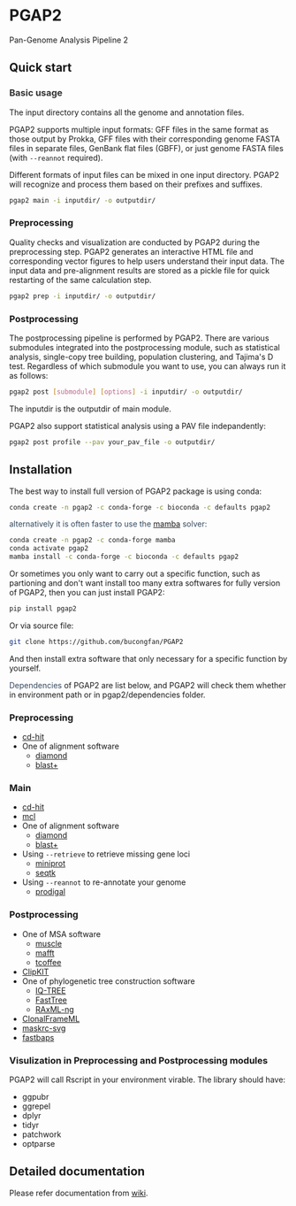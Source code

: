 # PGAP2

Pan-Genome Analysis Pipeline 2


## Quick start
### <font style="color:rgb(51, 51, 51);">Basic usage</font>
The input directory contains all the genome and annotation files.

PGAP2 supports multiple input formats: GFF files in the same format as those output by Prokka, GFF files with their corresponding genome FASTA files in separate files, GenBank flat files (GBFF), or just genome FASTA files (with `--reannot` required).

Different formats of input files can be mixed in one input directory. PGAP2 will recognize and process them based on their prefixes and suffixes.

```bash
pgap2 main -i inputdir/ -o outputdir/
```

### Preprocessing
Quality checks and visualization are conducted by PGAP2 during the preprocessing step. PGAP2 generates an interactive HTML file and corresponding vector figures to help users understand their input data. The input data and pre-alignment results are stored as a pickle file for quick restarting of the same calculation step.

```bash
pgap2 prep -i inputdir/ -o outputdir/
```

### Postprocessing
The postprocessing pipeline is performed by PGAP2. There are various submodules integrated into the postprocessing module, such as statistical analysis, single-copy tree building, population clustering, and Tajima's D test. Regardless of which submodule you want to use, you can always run it as follows:

```bash
pgap2 post [submodule] [options] -i inputdir/ -o outputdir/
```

The inputdir is the outputdir of main module.

PGAP2 also support statistical analysis using a PAV file indepandently:

```bash
pgap2 post profile --pav your_pav_file -o outputdir/
```

## Installation
The best way to install full version of PGAP2 package is using conda:

```bash
conda create -n pgap2 -c conda-forge -c bioconda -c defaults pgap2
```

<font style="color:rgb(52, 73, 94);">alternatively it is often faster to use the </font>[mamba](https://github.com/mamba-org/mamba)<font style="color:rgb(52, 73, 94);"> solver:</font>

```bash
conda create -n pgap2 -c conda-forge mamba
conda activate pgap2 
mamba install -c conda-forge -c bioconda -c defaults pgap2
```

Or sometimes you only want to carry out a specific function, such as partioning and don't want install too many extra softwares for fully version of PGAP2, then you can just install PGAP2:

```bash
pip install pgap2
```

Or via source file:

```bash
git clone https://github.com/bucongfan/PGAP2
```

And then install extra software that only necessary for a specific function by yourself.

<font style="color:rgb(52, 73, 94);">Dependencies</font> of PGAP2 are list below, and PGAP2 will check them whether in environment path or in pgap2/dependencies folder.

### Preprocessing
+ [cd-hit](about:blank)
+ One of alignment software
    - [diamond](https://github.com/bbuchfink/diamond)
    - [blast+ ](https://ftp.ncbi.nlm.nih.gov/blast/executables/blast+/LATEST/)

### Main
+ [cd-hit](about:blank)
+ [mcl](https://github.com/micans/mcl)
+ One of alignment software
    - [diamond](https://github.com/bbuchfink/diamond)
    - [blast+ ](https://ftp.ncbi.nlm.nih.gov/blast/executables/blast+/LATEST/)
+ Using `--retrieve` to retrieve missing gene loci
    - [miniprot](https://github.com/lh3/miniprot)
    - [seqtk](https://github.com/lh3/seqtk)
+ Using `--reannot` to re-annotate your genome
    - [prodigal](https://github.com/hyattpd/Prodigal)

### Postprocessing
+ One of MSA software
    - [muscle](https://github.com/rcedgar/muscle)
    - [mafft](https://github.com/GSLBiotech/mafft)
    - [tcoffee](https://github.com/cbcrg/tcoffee)
+ [ClipKIT](https://github.com/JLSteenwyk/ClipKIT)
+ One of phylogenetic tree construction software
    - [IQ-TREE](http://www.iqtree.org/)
    - [FastTree](https://morgannprice.github.io/fasttree/)
    - [RAxML-ng](https://github.com/amkozlov/raxml-ng)
+ [ClonalFrameML](https://github.com/xavierdidelot/ClonalFrameML)
+ [maskrc-svg](https://github.com/kwongj/maskrc-svg)
+ [fastbaps](https://github.com/gtonkinhill/fastbaps)



### Visulization in  Preprocessing and Postprocessing modules
PGAP2 will call Rscript in your environment virable. The library should have:

+ ggpubr
+ ggrepel
+ dplyr
+ tidyr
+ patchwork
+ optparse



## Detailed documentation
Please refer documentation from [wiki](https://github.com/bucongfan/PGAP2/wiki).




